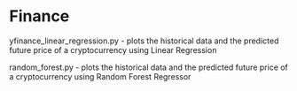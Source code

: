 # Finance

yfinance_linear_regression.py  - plots the historical data and the predicted future price of a cryptocurrency using Linear Regression

random_forest.py - plots the historical data and the predicted future price of a cryptocurrency using Random Forest Regressor
